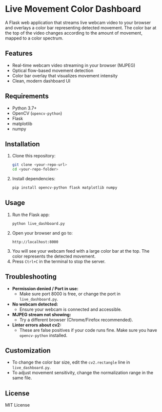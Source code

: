 # Live Movement Color Dashboard

A Flask web application that streams live webcam video to your browser and overlays a color bar representing detected movement. The color bar at the top of the video changes according to the amount of movement, mapped to a color spectrum.

## Features
- Real-time webcam video streaming in your browser (MJPEG)
- Optical flow-based movement detection
- Color bar overlay that visualizes movement intensity
- Clean, modern dashboard UI

## Requirements
- Python 3.7+
- OpenCV (`opencv-python`)
- Flask
- matplotlib
- numpy

## Installation
1. Clone this repository:
   ```bash
   git clone <your-repo-url>
   cd <your-repo-folder>
   ```
2. Install dependencies:
   ```bash
   pip install opencv-python flask matplotlib numpy
   ```

## Usage
1. Run the Flask app:
   ```bash
   python live_dashboard.py
   ```
2. Open your browser and go to:
   ```
   http://localhost:8000
   ```
3. You will see your webcam feed with a large color bar at the top. The color represents the detected movement.
4. Press `Ctrl+C` in the terminal to stop the server.

## Troubleshooting
- **Permission denied / Port in use:**
  - Make sure port 8000 is free, or change the port in `live_dashboard.py`.
- **No webcam detected:**
  - Ensure your webcam is connected and accessible.
- **MJPEG stream not showing:**
  - Try a different browser (Chrome/Firefox recommended).
- **Linter errors about cv2:**
  - These are false positives if your code runs fine. Make sure you have `opencv-python` installed.

## Customization
- To change the color bar size, edit the `cv2.rectangle` line in `live_dashboard.py`.
- To adjust movement sensitivity, change the normalization range in the same file.

## License
MIT License 